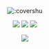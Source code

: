 
<div align="center">
    <img src="https://count.getloli.com/get/@:covershu?theme=rule34" alt=":covershu" />
</div>

<p align="center">
    <a href="https://instagram.com/isyigitt" target"blank_"><img src="https://img.shields.io/badge/INSTAGRAM%20-DC3175.svg?&style=for-the-badge&logo=instagram&logoColor=white"></a>
       <a href="https://open.spotify.com/user/om9bryygx33irhb3n6irkudh9?si=4c0f14180e574b56" target"blank_"><img src="https://img.shields.io/badge/Spotify%20-1ed760.svg?&style=for-the-badge&logo=spotify&logoColor=white"></a>
       <a href="https://steamcommunity.com/id/covershu" target"blank_"><img src="https://img.shields.io/badge/Steam%20-111111.svg?&style=for-the-badge&logo=steam&logoColor=white">
</p>
    <div align="center">
   <a href="https://discord.com/users/851087802779435008" target="_blank">
      <img src="https://lanyard-profile-readme.vercel.app/api/289425704305819660">
   </a>
</div>
